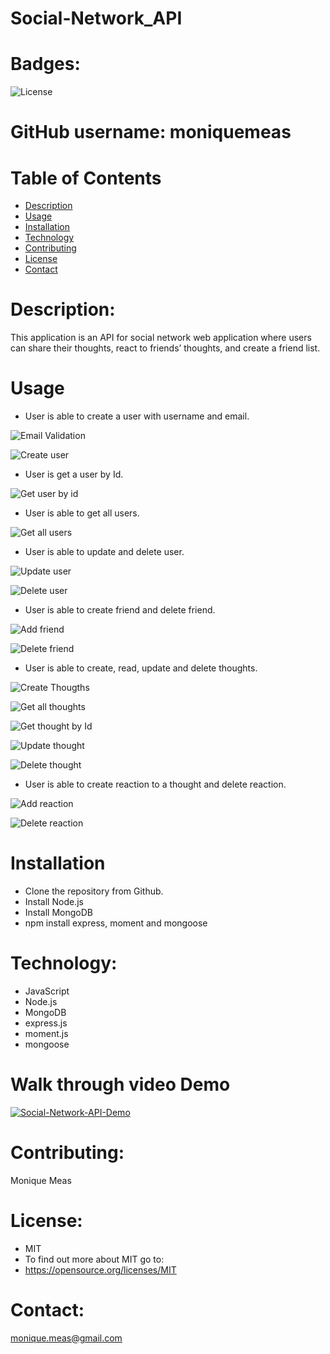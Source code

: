 # Social-Network_API

 # Badges: 
  ![License](https://img.shields.io/badge/License-MIT-blue.svg)


  # GitHub username: moniquemeas
    
  # Table of Contents
  * [Description](#description)
  * [Usage](#usage)
  * [Installation](#installation)
  * [Technology](#technoloy)
  * [Contributing](#contributing)
  * [License](#license)
  * [Contact](#contact)

  # Description:
  This application is an API for social network web application where users can share their thoughts, react to friends’ thoughts, and create a friend list.


  # Usage
  - User is able to create a user with username and email.

  ![Email Validation](./images/email-validation.jpg)

  ![Create user](./images/createUser.jpg)

  - User is get a user by Id.

  ![Get user by id](./images/getUserById.jpg)

  - User is able to get all users.

  ![Get all users](./images/getAllUsers.jpg)

  - User is able to update and delete user.

  ![Update user](./images/updateUser.jpg)

  ![Delete user](./images/deleteUser.jpg)

  - User is able to create friend and delete friend.

  ![Add friend](./images/addFriend.jpg)

  ![Delete friend](./images/deleteFriend.jpg)

  - User is able to create, read, update and delete thoughts.

  ![Create Thougths](./images/createThought.jpg)

  ![Get all thoughts](./images/getAllThoughts.jpg)

  ![Get thought by Id](./images/getThoughtById.jpg)

  ![Update thought](./images/updateThought.jpg)

  ![Delete thought](./images/deleteThought.jpg)

  - User is able to create reaction to a thought and delete reaction.

  ![Add reaction](./images/addReaction.jpg)

  ![Delete reaction](./images/deleteReaction.jpg)

    
  # Installation
  - Clone the repository from Github.
  - Install Node.js
  - Install MongoDB
  - npm install express, moment and mongoose


  # Technology:

  * JavaScript
  * Node.js
  * MongoDB
  * express.js 
  * moment.js 
  * mongoose


  # Walk through video Demo
  [![Social-Network-API-Demo](https://drive.google.com/file/d/1KdsoH0ctU6hgKFjNG1sq4b1cQsFeEXhS/view)](https://drive.google.com/file/d/1KdsoH0ctU6hgKFjNG1sq4b1cQsFeEXhS/view)
  
 
  
  # Contributing:
  Monique Meas
    
  # License:
  * MIT
  * To find out more about MIT go to:
  * https://opensource.org/licenses/MIT
    
  # Contact:
  monique.meas@gmail.com